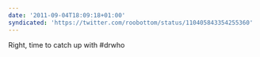 ```yaml
---
date: '2011-09-04T18:09:18+01:00'
syndicated: 'https://twitter.com/roobottom/status/110405843354255360'
---
```

Right, time to catch up with #drwho
